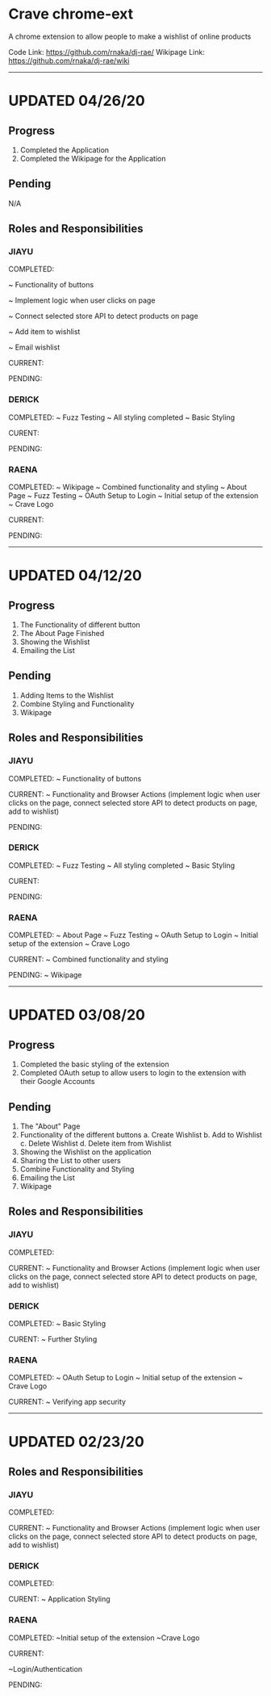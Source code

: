 # Crave chrome-ext

A chrome extension to allow people to make a wishlist of online products 

Code Link: https://github.com/rnaka/dj-rae/ 
Wikipage Link: https://github.com/rnaka/dj-rae/wiki 

---
# UPDATED 04/26/20

## Progress
1. Completed the Application
2. Completed the Wikipage for the Application

## Pending
N/A

## Roles and Responsibilities

### JIAYU

COMPLETED:

~ Functionality of buttons

~ Implement logic when user clicks on page

~ Connect selected store API to detect products on page

~ Add item to wishlist

~ Email wishlist


CURRENT:

PENDING:

### DERICK

COMPLETED:
~ Fuzz Testing
~ All styling completed
~ Basic Styling

CURENT:

PENDING:

### RAENA

COMPLETED:
~ Wikipage
~ Combined functionality and styling
~ About Page
~ Fuzz Testing
~ OAuth Setup to Login
~ Initial setup of the extension
~ Crave Logo

CURRENT:

PENDING:

---
# UPDATED 04/12/20

## Progress
1. The Functionality of different button 
2. The About Page Finished 
3. Showing the Wishlist 
4. Emailing the List


## Pending
1. Adding Items to the Wishlist 
2. Combine Styling and Functionality
3. Wikipage

## Roles and Responsibilities

### JIAYU

COMPLETED:
~ Functionality of buttons

CURRENT:
~ Functionality and Browser Actions
(implement logic when user clicks on the page, connect selected store API to detect products on page, add to wishlist)

PENDING:

### DERICK

COMPLETED:
~ Fuzz Testing
~ All styling completed
~ Basic Styling

CURENT:

PENDING:

### RAENA

COMPLETED:
~ About Page
~ Fuzz Testing
~ OAuth Setup to Login
~ Initial setup of the extension
~ Crave Logo

CURRENT:
~ Combined functionality and styling

PENDING:
~ Wikipage

---
# UPDATED 03/08/20

## Progress
1. Completed the basic styling of the extension 
2. Completed OAuth setup to allow users to login to the extension with their Google Accounts 

## Pending
1. The "About" Page 
2. Functionality of the different buttons 
a. Create Wishlist 
b. Add to Wishlist 
c. Delete Wishlist 
d. Delete item from Wishlist 
3. Showing the Wishlist on the application 
4. Sharing the List to other users 
5. Combine Functionality and Styling
6. Emailing the List
7. Wikipage

## Roles and Responsibilities

### JIAYU

COMPLETED:

CURRENT:
~ Functionality and Browser Actions
(implement logic when user clicks on the page, connect selected store API to detect products on page, add to wishlist)

### DERICK

COMPLETED:
~ Basic Styling

CURENT:
~ Further Styling

### RAENA

COMPLETED:
~ OAuth Setup to Login
~ Initial setup of the extension
~ Crave Logo

CURRENT:
~ Verifying app security

---
# UPDATED 02/23/20

## Roles and Responsibilities

### JIAYU

COMPLETED:

CURRENT:
~ Functionality and Browser Actions
(implement logic when user clicks on the page, connect selected store API to detect products on page, add to wishlist)

### DERICK

COMPLETED:

CURENT:
~ Application Styling

### RAENA

COMPLETED:
~Initial setup of the extension
~Crave Logo

CURRENT:

~Login/Authentication


PENDING:
